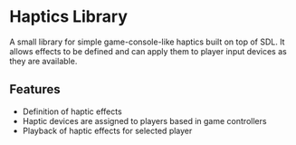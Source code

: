 # Haptics Library

A small library for simple game-console-like haptics built on top of SDL. It allows effects to be defined and can apply them to player input devices as they are available.

## Features

   * Definition of haptic effects
   * Haptic devices are assigned to players based in game controllers
   * Playback of haptic effects for selected player
